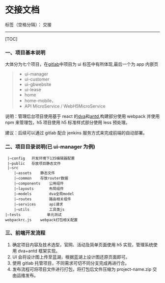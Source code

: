 # 交接文档

标签（空格分隔）： 交接

---

[TOC]

### 一、项目基本说明

大体分为七个项目，在[gitlab](http://192.168.10.189)中项目为 ui 标签中有所体现,最后一个为 app 内嵌页

> - ui-manager
> - ui-customer
> - ui-gbwebsite
> - ui-lease
> - home
> - home-mobile，
> - API MicroService / WebH5MicroService

说明：管理后台项目使用基于 react 的[dva](https://dvajs.com/)和[antd](https://ant.design/index-cn),构建部分使用 webpack 并使用 npm 来管理包，h5 项目使用 h5 标准样式部分使用 less 预处理。

建议：后续可以通过 gitlab 配合 jenkins 服务方式来完成前端的自动部署。

### 二、项目目录说明(已 ui-manager 为例)

     |—config   开发环境下135编辑器配置
     |—public   存放项目静态文件
     |—src
        |—assets    静态文件
        |—common    存放router数据
        |—components    公用组件
        |—layouts       布局组件
        |—models        dva全局model
        |—routes        路由相关组件
        |—services      api请求
        |—utils         工具类js
    |—tests            单元测试
    webpackrc.js    webpack打包相关配置

### 三、前端开发流程

1. 确定项目内容及技术选型，官网、活动及简单页面使用 h5 实现，管理系统使用 dva+antd 框架实现。
2. UI 会将设计图上传至蓝湖，根据蓝湖上设计图还原页面即可。
3. 使用 gitlab 托管项目，不同需求可切不同分支完成再进行合。
4. 发布流程可将项目文件进行打包，将打包后文件压缩为 project-name.zip 交由运维发布。
